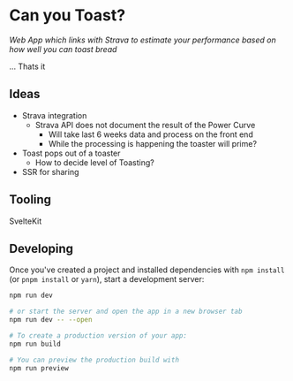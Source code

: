 # Can you Toast?

_Web App which links with Strava to estimate your performance based on how well you can toast bread_

... Thats it

## Ideas

- Strava integration    
  - Strava API does not document the result of the Power Curve
    - Will take last 6 weeks data and process on the front end
    - While the processing is happening the toaster will prime?
- Toast pops out of a toaster
  - How to decide level of Toasting?
- SSR for sharing

## Tooling

SvelteKit

## Developing

Once you've created a project and installed dependencies with `npm install` (or `pnpm install` or `yarn`), start a development server:

```bash
npm run dev

# or start the server and open the app in a new browser tab
npm run dev -- --open

# To create a production version of your app:
npm run build

# You can preview the production build with 
npm run preview
```
